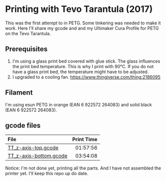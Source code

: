 # Printing with Tevo Tarantula (2017)
This was the first attempt to in PETG. Some tinkering was needed to make it work. Here I'll share my gcode and and my Ultimaker Cura Profile for PETG on the Tevo Tarantula.

## Prerequisites
1. I'm using a glass print bed covered with glue stick. The glass influences the print bed temperature. This is why I print with 90℃. If you do not have a glass print bed, the temperature might have to be adjusted.
2. I upgraded to a cooling fan. https://www.thingiverse.com/thing:2186095

## Filament
I'm using esun PETG in orange (EAN 6 922572 264083) and solid black (EAN 6 922572 264083).

## gcode files
| File | Print Time |
| :--- | ---: |
| [TT_z-axis-top.gcode](gcode/Orange/TT_z-axis-top.gcode)    | 01:57:56 |
| [TT_z-axis-bottom.gcode](gcode/Orange/TT_z-axis-bottom.gcode) | 03:54:08 |

Notice: I'm not done yet, printing all the parts. And I have not assembled the printer yet. I'll keep this repo up do date.
